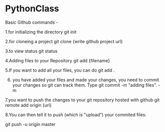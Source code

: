 # PythonClass
Basic Github commands -

1.for initializing the directory
git init

2.for cloneing a project 
git clone {write github project url}

3.to view status
git status

4.Adding files to your Repository
git add {filename}

5.If you want to add all your files, you can do 
git add .

6. you have added your files and made your changes, you need to commit your changes so git can track them. Type 
git commit -m "adding files". -m

7.you want to push the changes to your git repository hosted with github
git remote add origin {url}

8.You can then tell it to push (which is "upload") your commited files:

git push -u origin master
